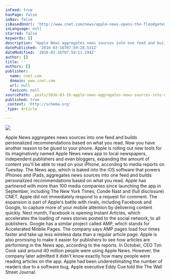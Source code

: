 ```yaml
---
inFeed: true
hasPage: false
inNav: false
isBasedOnUrl: 'http://www.cnet.com/news/apple-news-opens-the-floodgates/'
inLanguage: null
starred: false
keywords: []
description: "Apple News aggregates news sources into one feed and builds personalized recommendations based on what you read. Now you have another reason to be glued to your phone.  Apple is rolling out new tools for its imaginatively named Apple News news app to local newspapers, independent publishers and even bloggers, expanding the amount of content you'll be able to read on your iPhone, according to media reports on Tuesday.  The News app, which is baked into the iOS software that powers iPhones and iPads, aggregates news sources into one feed and builds personalized recommendations based on what you read. Apple has partnered with more than 100 media companies since launching the app in September, including The New York Times, Conde Nast and (full disclosure) CNET.  Apple did not immediately respond to a request for comment.  The expansion is part of Apple's battle with rivals, including Facebook and Google, to capture more of your mobile attention by delivering content quickly. Next month, Facebook is opening Instant Articles, which accelerates the loading of news stories posted to the social network, to all publishers.  Google has a similar project called AMP, which stands for Accelerated Mobile Pages. The company says AMP pages load four times faster and take up less wireless data than a regular article page.  Apple is also promising to make it easier for publishers to see how articles are performing in the News app, according to the reports. In October, CEO Tim Cook said around 40 million people were using Apple News. However, the company later admitted it didn't know exactly how many people were reading articles on the app.  Apple had been underestimating the number of readers due to a software bug, Apple executive Eddy Cue told the The Wall Street Journal."
datePublished: '2016-03-16T07:59:28.531Z'
dateModified: '2016-03-16T07:59:11.194Z'
author: []
title: ''
authors: []
publisher:
  name: cnet.com
  domain: www.cnet.com
  url: null
  favicon: null
sourcePath: _posts/2016-03-16-apple-news-aggregates-news-sources-into-one-feed-and-builds.md
published: true
_context: 'http://schema.org'
_type: Article

---
```

![](https://the-grid-user-content.s3-us-west-2.amazonaws.com/be984770-d220-4d1c-a104-b62009144797.jpg)

Apple News aggregates news sources into one feed and builds personalized recommendations based on what you read. Now you have another reason to be glued to your phone. Apple is rolling out new tools for its imaginatively named Apple News news app to local newspapers, independent publishers and even bloggers, expanding the amount of content you'll be able to read on your iPhone, according to media reports on Tuesday. The News app, which is baked into the iOS software that powers iPhones and iPads, aggregates news sources into one feed and builds personalized recommendations based on what you read. Apple has partnered with more than 100 media companies since launching the app in September, including The New York Times, Conde Nast and (full disclosure) CNET. Apple did not immediately respond to a request for comment. The expansion is part of Apple's battle with rivals, including Facebook and Google, to capture more of your mobile attention by delivering content quickly. Next month, Facebook is opening Instant Articles, which accelerates the loading of news stories posted to the social network, to all publishers. Google has a similar project called AMP, which stands for Accelerated Mobile Pages. The company says AMP pages load four times faster and take up less wireless data than a regular article page. Apple is also promising to make it easier for publishers to see how articles are performing in the News app, according to the reports. In October, CEO Tim Cook said around 40 million people were using Apple News. However, the company later admitted it didn't know exactly how many people were reading articles on the app. Apple had been underestimating the number of readers due to a software bug, Apple executive Eddy Cue told the The Wall Street Journal.